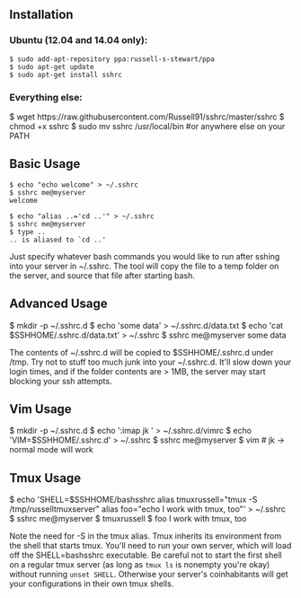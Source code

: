 <h2>Installation</h2>

<h3>Ubuntu (12.04 and 14.04 only):</h3>
    
    $ sudo add-apt-repository ppa:russell-s-stewart/ppa
    $ sudo apt-get update
    $ sudo apt-get install sshrc


<h3>Everything else:</h3>
    $ wget https://raw.githubusercontent.com/Russell91/sshrc/master/sshrc
    $ chmod +x sshrc
    $ sudo mv sshrc /usr/local/bin #or anywhere else on your PATH


<h2>Basic Usage</h2>

    $ echo "echo welcome" > ~/.sshrc
    $ sshrc me@myserver
    welcome

    $ echo "alias ..='cd ..'" > ~/.sshrc
    $ sshrc me@myserver
    $ type ..
    .. is aliased to `cd ..'

Just specify whatever bash commands you would like to run after sshing into your server in ~/.sshrc. The tool will copy the file to a temp folder on the server, and source that file after starting bash.

<h2>Advanced Usage</h2>
    $ mkdir -p ~/.sshrc.d
    $ echo 'some data' > ~/.sshrc.d/data.txt
    $ echo 'cat $SSHHOME/.sshrc.d/data.txt' > ~/.sshrc
    $ sshrc me@myserver
    some data
    
The contents of ~/.sshrc.d will be copied to $SSHHOME/.sshrc.d under /tmp. Try not to stuff too much junk into your ~/.sshrc.d. It'll slow down your login times, and if the folder contents are > 1MB, the server may start blocking your ssh attempts.

<h2>Vim Usage</h2>
    $ mkdir -p ~/.sshrc.d
    $ echo ':imap <special> jk <Esc>' > ~/.sshrc.d/vimrc
    $ echo 'VIM=$SSHHOME/.sshrc.d' > ~/.sshrc
    $ sshrc me@myserver
    $ vim # jk -> normal mode will work

<h2>Tmux Usage</h2>
    $ echo 'SHELL=$SSHHOME/bashsshrc
      alias tmuxrussell="tmux -S /tmp/russelltmuxserver"
      alias foo="echo I work with tmux, too"' > ~/.sshrc
    $ sshrc me@myserver
    $ tmuxrussell
    $ foo
    I work with tmux, too
    
Note the need for -S in the tmux alias. Tmux inherits its environment from the shell that starts tmux. You'll need to run your own server, which will load off the SHELL=bashsshrc executable. Be careful not to start the first shell on a regular tmux server (as long as `tmux ls` is nonempty you're okay) without running `unset SHELL`. Otherwise your server's coinhabitants will get your configurations in their own tmux shells.
